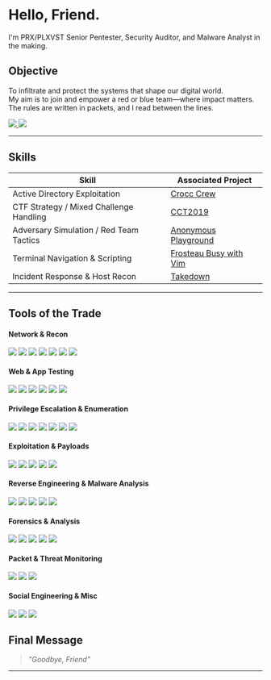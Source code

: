 # Hello, Friend.

I'm PRX/PLXVST
Senior Pentester, Security Auditor, and Malware Analyst in the making.   

## Objective
To infiltrate and protect the systems that shape our digital world.  
My aim is to join and empower a red or blue team—where impact matters.  
The rules are written in packets, and I read between the lines.

<a href="https://tryhackme.com/p/PRX">
  <img src="https://img.shields.io/badge/-TryHackMe_Profile-3C0D0D?&style=for-the-badge&logo=tryhackme&logoColor=white" />
</a>

<a href="https://instagram.com/prx.hacks">
  <img src="https://img.shields.io/badge/-Instagram_Profile-1A1A1A?&style=for-the-badge&logo=instagram&logoColor=E4405F" />
</a>

---

## Skills

| Skill                                         | Associated Project            |
|-----------------------------------------------|-------------------------------|
| Active Directory Exploitation                    | [Crocc Crew](https://tryhackme.com/room/crocccrew) |
| CTF Strategy / Mixed Challenge Handling          | [CCT2019](https://tryhackme.com/room/cct2019) |
| Adversary Simulation / Red Team Tactics          | [Anonymous Playground](https://tryhackme.com/room/anonymousplayground) |
| Terminal Navigation & Scripting                  | [Frosteau Busy with Vim](https://tryhackme.com/room/busyvimfrosteau) |
| Incident Response & Host Recon                   | [Takedown](https://tryhackme.com/room/takedown) |

---

## Tools of the Trade

#### Network & Recon
<div>
  <img src="https://img.shields.io/badge/-Nmap-3C3C3C?&style=for-the-badge&logo=gnometerminal&logoColor=white" />
  <img src="https://img.shields.io/badge/-Wireshark-46587C?&style=for-the-badge&logo=wireshark&logoColor=white" />
  <img src="https://img.shields.io/badge/-Masscan-5E5E5E?&style=for-the-badge&logo=linux&logoColor=white" />
  <img src="https://img.shields.io/badge/-Amass-4B4B4B?&style=for-the-badge&logo=linux&logoColor=white" />
  <img src="https://img.shields.io/badge/-Shodan-1A1A1A?&style=for-the-badge&logo=shodan&logoColor=white" />
  <img src="https://img.shields.io/badge/-Ffuf-6B6B6B?&style=for-the-badge&logo=linux&logoColor=white" />
  <img src="https://img.shields.io/badge/-Gobuster-5A5A5A?&style=for-the-badge&logo=linux&logoColor=white" />
</div>


#### Web & App Testing
<div>
  <img src="https://img.shields.io/badge/-Burp_Suite-A35432?&style=for-the-badge&logo=burpsuite&logoColor=white" />
  <img src="https://img.shields.io/badge/-OWASP_ZAP-333333?&style=for-the-badge&logo=owasp&logoColor=white" />
  <img src="https://img.shields.io/badge/-SQLmap-5C2C2C?&style=for-the-badge&logo=linux&logoColor=white" />
  <img src="https://img.shields.io/badge/-Postman-5B4741?&style=for-the-badge&logo=postman&logoColor=white" />
  <img src="https://img.shields.io/badge/-Dirb-333333?&style=for-the-badge&logo=linux&logoColor=white" />
  <img src="https://img.shields.io/badge/-Nikto-392852?&style=for-the-badge&logo=linux&logoColor=white" />
</div>

#### Privilege Escalation & Enumeration
<div>
  <img src="https://img.shields.io/badge/-LinPEAS-3C593C?&style=for-the-badge&logo=linux&logoColor=white" />
  <img src="https://img.shields.io/badge/-WinPEAS-1C4E80?&style=for-the-badge&logo=windows&logoColor=white" />
  <img src="https://img.shields.io/badge/-BloodHound-5B1F1F?&style=for-the-badge&logo=neo4j&logoColor=white" />
  <img src="https://img.shields.io/badge/-PowerView-2F4F6F?&style=for-the-badge&logo=windows&logoColor=white" />
  <img src="https://img.shields.io/badge/-Seatbelt-2E2F4F?&style=for-the-badge&logo=windows&logoColor=white" />
  <img src="https://img.shields.io/badge/-CrackMapExec-2D2D2D?&style=for-the-badge&logo=linux&logoColor=white" />
  <img src="https://img.shields.io/badge/-Kerbrute-1E1E1E?&style=for-the-badge&logo=linux&logoColor=white" />
</div>


#### Exploitation & Payloads
<div>
  <img src="https://img.shields.io/badge/-Metasploit-3B2A4A?&style=for-the-badge&logo=metasploit&logoColor=white" />
  <img src="https://img.shields.io/badge/-MSFvenom-5A3D8E?&style=for-the-badge&logo=linux&logoColor=white" />
  <img src="https://img.shields.io/badge/-ExploitDB-2D2D2D?&style=for-the-badge&logo=exploitdb&logoColor=white" />
  <img src="https://img.shields.io/badge/-Searchsploit-4B1E1E?&style=for-the-badge&logo=linux&logoColor=white" />
  <img src="https://img.shields.io/badge/-Impacket-4C2F2F?&style=for-the-badge&logo=python&logoColor=white" />
</div>


#### Reverse Engineering & Malware Analysis
<div>
  <img src="https://img.shields.io/badge/-Ghidra-511C1C?&style=for-the-badge&logo=apache&logoColor=white" />
  <img src="https://img.shields.io/badge/-IDA_Pro-363636?&style=for-the-badge&logo=protonmail&logoColor=white" />
  <img src="https://img.shields.io/badge/-x64dbg-444444?&style=for-the-badge&logo=windows&logoColor=white" />
  <img src="https://img.shields.io/badge/-OllyDbg-2F2F2F?&style=for-the-badge&logo=windows&logoColor=white" />
  <img src="https://img.shields.io/badge/-Radare2-5A1A1A?&style=for-the-badge&logo=radare&logoColor=white" />
</div>

#### Forensics & Analysis
<div>
  <img src="https://img.shields.io/badge/-Volatility-262626?&style=for-the-badge&logo=python&logoColor=white" />
  <img src="https://img.shields.io/badge/-Autopsy-1A1F3C?&style=for-the-badge&logo=forensic&logoColor=white" />
  <img src="https://img.shields.io/badge/-Binwalk-224E4E?&style=for-the-badge&logo=linux&logoColor=white" />
  <img src="https://img.shields.io/badge/-ExifTool-505050?&style=for-the-badge&logo=gnometerminal&logoColor=white" />
  <img src="https://img.shields.io/badge/-CyberChef-2F4F4F?&style=for-the-badge&logo=chef&logoColor=white" />
</div>


#### Packet & Threat Monitoring
<div>
  <img src="https://img.shields.io/badge/-Zeek-444E77?&style=for-the-badge&logo=zeek&logoColor=white" />
  <img src="https://img.shields.io/badge/-Suricata-751A1A?&style=for-the-badge&logo=suricata&logoColor=white" />
  <img src="https://img.shields.io/badge/-Snort-6B1E1E?&style=for-the-badge&logo=snort&logoColor=white" />
</div>


#### Social Engineering & Misc
<div>
  <img src="https://img.shields.io/badge/-SET-313131?&style=for-the-badge&logo=linux&logoColor=white" />
  <img src="https://img.shields.io/badge/-Maltego-1C1C1C?&style=for-the-badge&logo=maltego&logoColor=white" />
  <img src="https://img.shields.io/badge/-Sherlock-5F3A5A?&style=for-the-badge&logo=github&logoColor=white" />
</div>



## Final Message

> _"Goodbye, Friend"_   

---

